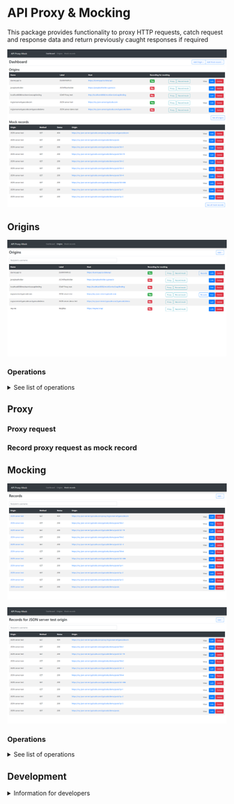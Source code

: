 # API Proxy & Mocking

This package provides functionality to proxy HTTP requests, catch request and response data and return previously caught responses if required

![alt text](/docs/images/dashboard.png "Dashboard")

## Origins

![alt text](/docs/images/origin.png "Origins")

### Operations

<details>
  <summary> See list of operations</summary>

#### Add

![alt text](/docs/images/origin_add.png "Add origin")

#### Edit

![alt text](/docs/images/origin_edit.png "Edit origin")

#### Delete

![alt text](/docs/images/origin_delete.png "Delete origin")
</details>

## Proxy

### Proxy request

### Record proxy request as mock record

## Mocking

![alt text](/docs/images/mock_complete.png "Mocked records")

![alt text](/docs/images/mock_origin.png "Mocked records for specific proxy")

### Operations

<details>
  <summary> See list of operations</summary>

#### Add

![alt text](/docs/images/mock_add.png "Add mock record")

#### Edit

![alt text](/docs/images/mock_edit.png "Edit mock record")

#### Delete

![alt text](/docs/images/mock_delete.png "Delete mock record")

</details>

## Development

<details>
  <summary> Information for developers</summary>

* Prepare environment config:

    Copy `.env.example` file as `.env`:

    ```bash
    cp .env.example .env
    ```

* Start application:

    Local:

    ```bash
    php -S localhost:80 -t ./public
    ```
  
    Docker Compose:

    ```bash
    docker-compose up -d
    ```
  
    GNU Make:

    ```bash
    make up
    ```

* Build dependencies:

    Local:
    
    ```bash
    composer install
    ```
    
    Docker Compose:
    
    ```bash
    docker-compose exec php composer install
    ```
    
    GNU Make:
    
    ```bash
    make composer install
    ```
</details>
